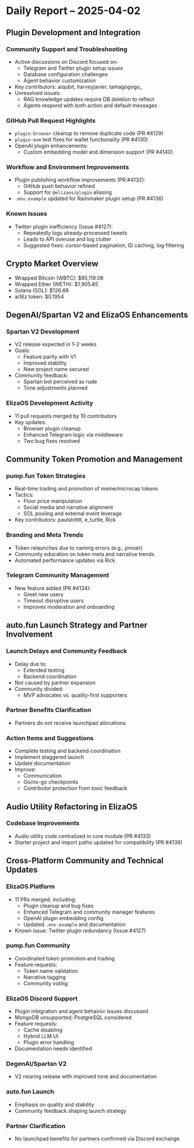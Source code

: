 # Daily Report – 2025-04-02

## Plugin Development and Integration

### Community Support and Troubleshooting
- Active discussions on Discord focused on:
  - Telegram and Twitter plugin setup issues
  - Database configuration challenges
  - Agent behavior customization
- Key contributors: aiqubit, harveyjavier, tamagogogo_
- Unresolved issues:
  - RAG knowledge updates require DB deletion to reflect
  - Agents respond with both action and default messages

### GitHub Pull Request Highlights
- `plugin-browser` cleanup to remove duplicate code (PR #4129)
- `plugin-evm` test fixes for wallet functionality (PR #4130)
- OpenAI plugin enhancements:
  - Custom embedding model and dimension support (PR #4140)

### Workflow and Environment Improvements
- Plugin publishing workflow improvements (PR #4132):
  - GitHub push behavior refined
  - Support for `@elizaos/plugin` aliasing
- `.env.example` updated for Raiinmaker plugin setup (PR #4136)

### Known Issues
- Twitter plugin inefficiency (Issue #4127):
  - Repeatedly logs already-processed tweets
  - Leads to API overuse and log clutter
  - Suggested fixes: cursor-based pagination, ID caching, log filtering

## Crypto Market Overview

- Wrapped Bitcoin (WBTC): $85,119.08
- Wrapped Ether (WETH): $1,905.85
- Solana (SOL): $126.68
- ai16z token: $0.1954

## DegenAI/Spartan V2 and ElizaOS Enhancements

### Spartan V2 Development
- V2 release expected in 1–2 weeks
- Goals:
  - Feature parity with V1
  - Improved stability
  - New project name secured
- Community feedback:
  - Spartan bot perceived as rude
  - Tone adjustments planned

### ElizaOS Development Activity
- 11 pull requests merged by 10 contributors
- Key updates:
  - Browser plugin cleanup
  - Enhanced Telegram logic via middleware
  - Two bug fixes resolved

## Community Token Promotion and Management

### pump.fun Token Strategies
- Real-time trading and promotion of meme/microcap tokens
- Tactics:
  - Floor price manipulation
  - Social media and narrative alignment
  - SOL pooling and external event leverage
- Key contributors: paulshitttt, e_turtle, Rick

### Branding and Meta Trends
- Token relaunches due to naming errors (e.g., pmoer)
- Community education on token meta and narrative trends
- Automated performance updates via Rick

### Telegram Community Management
- New feature added (PR #4134):
  - Greet new users
  - Timeout disruptive users
  - Improves moderation and onboarding

## auto.fun Launch Strategy and Partner Involvement

### Launch Delays and Community Feedback
- Delay due to:
  - Extended testing
  - Backend coordination
- Not caused by partner expansion
- Community divided:
  - MVP advocates vs. quality-first supporters

### Partner Benefits Clarification
- Partners do not receive launchpad allocations

### Action Items and Suggestions
- Complete testing and backend coordination
- Implement staggered launch
- Update documentation
- Improve:
  - Communication
  - Go/no-go checkpoints
  - Contributor protection from toxic feedback

## Audio Utility Refactoring in ElizaOS

### Codebase Improvements
- Audio utility code centralized in core module (PR #4133)
- Starter project and import paths updated for compatibility (PR #4139)

## Cross-Platform Community and Technical Updates

### ElizaOS Platform
- 11 PRs merged, including:
  - Plugin cleanup and bug fixes
  - Enhanced Telegram and community manager features
  - OpenAI plugin embedding config
  - Updated `.env.example` and documentation
- Known issue: Twitter plugin redundancy (Issue #4127)

### pump.fun Community
- Coordinated token promotion and trading
- Feature requests:
  - Token name validation
  - Narrative tagging
  - Community voting

### ElizaOS Discord Support
- Plugin integration and agent behavior issues discussed
- MongoDB unsupported; PostgreSQL considered
- Feature requests:
  - Cache disabling
  - Hybrid LLM UI
  - Plugin error handling
- Documentation needs identified

### DegenAI/Spartan V2
- V2 nearing release with improved tone and documentation

### auto.fun Launch
- Emphasis on quality and stability
- Community feedback shaping launch strategy

### Partner Clarification
- No launchpad benefits for partners confirmed via Discord exchange